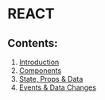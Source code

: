 # REACT

## Contents:
1. [Introduction](./introduction.md)
2. [Components](./components.md) 
3. [State, Props & Data](./state_props_data.md) 
4. [Events & Data Changes](./state_props_data.md) 